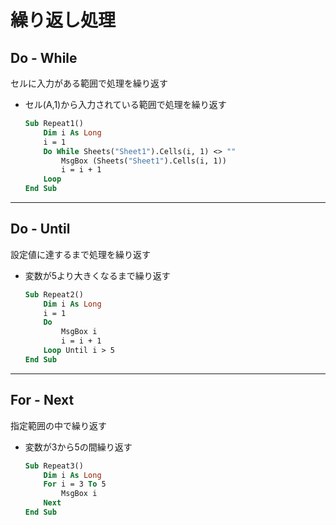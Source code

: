 # 繰り返し処理

## Do - While

セルに入力がある範囲で処理を繰り返す

* セル(A,1)から入力されている範囲で処理を繰り返す

  ```vb
  Sub Repeat1()
      Dim i As Long
      i = 1
      Do While Sheets("Sheet1").Cells(i, 1) <> ""
          MsgBox (Sheets("Sheet1").Cells(i, 1))
          i = i + 1
      Loop
  End Sub
  ```

***

## Do - Until

設定値に達するまで処理を繰り返す

* 変数が5より大きくなるまで繰り返す

  ```vb
  Sub Repeat2()
      Dim i As Long
      i = 1
      Do
          MsgBox i
          i = i + 1
      Loop Until i > 5
  End Sub
  ```

***

## For - Next

指定範囲の中で繰り返す

* 変数が3から5の間繰り返す

  ```vb
  Sub Repeat3()
      Dim i As Long
      For i = 3 To 5
          MsgBox i
      Next
  End Sub
  ```
